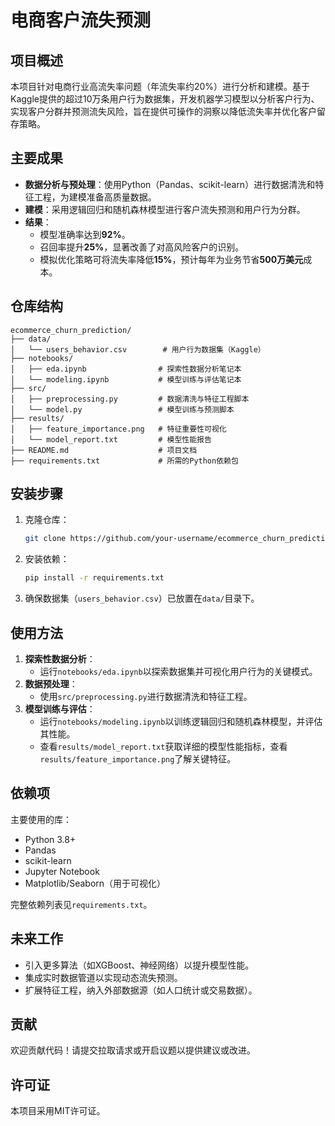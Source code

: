 # 电商客户流失预测

## 项目概述
本项目针对电商行业高流失率问题（年流失率约20%）进行分析和建模。基于Kaggle提供的超过10万条用户行为数据集，开发机器学习模型以分析客户行为、实现客户分群并预测流失风险，旨在提供可操作的洞察以降低流失率并优化客户留存策略。

## 主要成果
- **数据分析与预处理**：使用Python（Pandas、scikit-learn）进行数据清洗和特征工程，为建模准备高质量数据。
- **建模**：采用逻辑回归和随机森林模型进行客户流失预测和用户行为分群。
- **结果**：
  - 模型准确率达到**92%**。
  - 召回率提升**25%**，显著改善了对高风险客户的识别。
  - 模拟优化策略可将流失率降低**15%**，预计每年为业务节省**500万美元**成本。

## 仓库结构
```
ecommerce_churn_prediction/
├── data/
│   └── users_behavior.csv        # 用户行为数据集（Kaggle）
├── notebooks/
│   ├── eda.ipynb                # 探索性数据分析笔记本
│   └── modeling.ipynb           # 模型训练与评估笔记本
├── src/
│   ├── preprocessing.py         # 数据清洗与特征工程脚本
│   └── model.py                 # 模型训练与预测脚本
├── results/
│   ├── feature_importance.png   # 特征重要性可视化
│   └── model_report.txt         # 模型性能报告
├── README.md                    # 项目文档
├── requirements.txt             # 所需的Python依赖包
```

## 安装步骤
1. 克隆仓库：
   ```bash
   git clone https://github.com/your-username/ecommerce_churn_prediction.git
   ```
2. 安装依赖：
   ```bash
   pip install -r requirements.txt
   ```
3. 确保数据集（`users_behavior.csv`）已放置在`data/`目录下。

## 使用方法
1. **探索性数据分析**：
   - 运行`notebooks/eda.ipynb`以探索数据集并可视化用户行为的关键模式。
2. **数据预处理**：
   - 使用`src/preprocessing.py`进行数据清洗和特征工程。
3. **模型训练与评估**：
   - 运行`notebooks/modeling.ipynb`以训练逻辑回归和随机森林模型，并评估其性能。
   - 查看`results/model_report.txt`获取详细的模型性能指标，查看`results/feature_importance.png`了解关键特征。

## 依赖项
主要使用的库：
- Python 3.8+
- Pandas
- scikit-learn
- Jupyter Notebook
- Matplotlib/Seaborn（用于可视化）

完整依赖列表见`requirements.txt`。

## 未来工作
- 引入更多算法（如XGBoost、神经网络）以提升模型性能。
- 集成实时数据管道以实现动态流失预测。
- 扩展特征工程，纳入外部数据源（如人口统计或交易数据）。

## 贡献
欢迎贡献代码！请提交拉取请求或开启议题以提供建议或改进。

## 许可证
本项目采用MIT许可证。